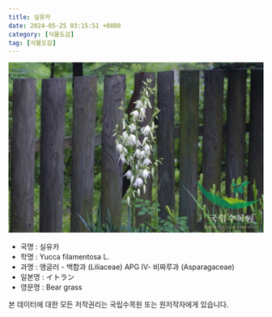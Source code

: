 ```yaml
---
title: 실유카
date: 2024-05-25 03:15:51 +0800
category: [식물도감]
tag: [식물도감]
---
```




![실유카](/assets/img/fileUpload/plants/basic/Agavaceae/Yucca/6170/1_th2.JPG)
- 국명 : 실유카
- 학명 : Yucca filamentosa L.
- 과명 : 앵글러 - 백합과 (Liliaceae) APG Ⅳ- 비짜루과 (Asparagaceae)
- 일본명 : イトラン
- 영문명 : Bear grass








본 데이터에 대한 모든 저작권리는 국립수목원 또는 원저작자에게 있습니다.
